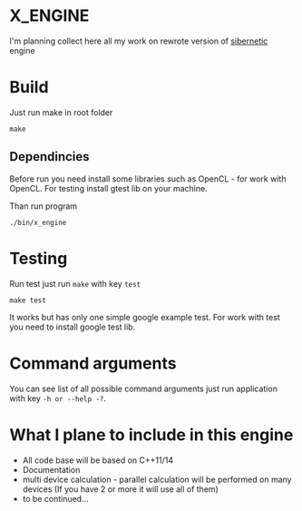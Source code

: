# X_ENGINE
I'm planning collect here all my work on rewrote version of [sibernetic](https://github.com/openworm/sibernetic) engine

# Build
Just run make in root folder
	
	make

## Dependincies 
Before run you need install some libraries such as OpenCL - for work with OpenCL. For testing install gtest lib on your machine.

Than run program
	
	./bin/x_engine

# Testing
Run test just run `make` with key `test` 

	make test

It works but has only one simple google example test. For work with test you need to install google test lib.
# Command arguments
You can see list of all possible command arguments just run application with key `-h or --help -?`.

# What I plane to include in this engine
- All code base will be based on C++11/14
- Documentation
- multi device calculation - parallel calculation will be performed on many devices (If you have 2 or more it will use all of them) 
- to be continued...
